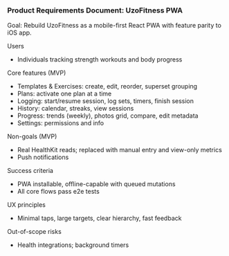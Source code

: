 ### Product Requirements Document: UzoFitness PWA

Goal: Rebuild UzoFitness as a mobile-first React PWA with feature parity to iOS app.

Users
- Individuals tracking strength workouts and body progress

Core features (MVP)
- Templates & Exercises: create, edit, reorder, superset grouping
- Plans: activate one plan at a time
- Logging: start/resume session, log sets, timers, finish session
- History: calendar, streaks, view sessions
- Progress: trends (weekly), photos grid, compare, edit metadata
- Settings: permissions and info

Non-goals (MVP)
- Real HealthKit reads; replaced with manual entry and view-only metrics
- Push notifications

Success criteria
- PWA installable, offline-capable with queued mutations
- All core flows pass e2e tests

UX principles
- Minimal taps, large targets, clear hierarchy, fast feedback

Out-of-scope risks
- Health integrations; background timers


